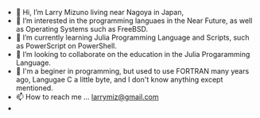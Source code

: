 - 👋 Hi, I’m Larry Mizuno living near Nagoya in Japan,
- 👀 I’m interested in the programming languaes in the Near Future, as well as Operating Systems such as FreeBSD.
- 🌱 I’m currently learning Julia Programming Language and Scripts, such as PowerScript on PowerShell.
- 💞️ I’m looking to collaborate on the education in the Julia Progaramming Language.
- 🔰 I'm a beginer in programming, but used to use FORTRAN many years ago, Langugae C a little byte, and I don't know anything except mentioned.
- 📫 How to reach me ... larrymiz@gmail.com
- 

<!---
LarryMiz/LarryMiz is a ✨ special ✨ repository because its `README.md` (this file) appears on your GitHub profile.
You can click the Preview link to take a look at your changes.
--->
